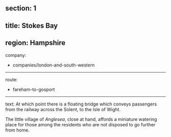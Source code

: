 ﻿section: 1
----
title: Stokes Bay
----
region: Hampshire
----
company:
- companies/london-and-south-western
----
route:
- fareham-to-gosport
----
text: At which point there is a floating bridge which conveys passengers from the railway across the Solent, to the Isle of Wight.

The little village of *Anglesea*, close at hand, affords a miniature watering place for those among the residents who are not disposed to go further from home.
